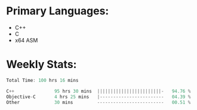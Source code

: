 # Primary Languages:
- C++
- C
- x64 ASM

# Weekly Stats:
<!--START_SECTION:waka-->

```C++
Total Time: 100 hrs 16 mins

C++               95 hrs 30 mins  ||||||||||||||||||||||||-   94.76 %
Objective-C       4 hrs 25 mins   |------------------------   04.39 %
Other             30 mins         -------------------------   00.51 %
```

<!--END_SECTION:waka-->


